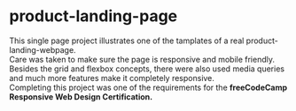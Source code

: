 # product-landing-page
This single page project illustrates one of the tamplates of a real product-landing-webpage.<br>
Care was taken to make sure the page is responsive and mobile friendly.<br>
Besides the grid and flexbox concepts, there were also used media queries and much more features make it completely responsive. <br>
Completing this project was one of the requirements for the <strong>freeCodeCamp Responsive Web Design Certification.</strong>
